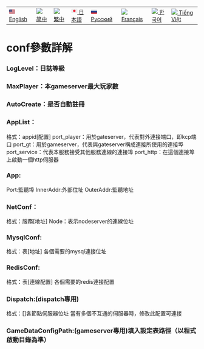<div align="center">
<table>
<td valign="center"><a href="EN.md"><img src="https://github.com/twitter/twemoji/blob/master/assets/svg/1f1fa-1f1f8.svg" width="16"/> English</td>
 
<td valign="center"><a href="zh-CN.md"><img src="https://em-content.zobj.net/thumbs/120/twitter/351/flag-china_1f1e8-1f1f3.png" width="16"/> 简中</td>
 
<td valign="center"><a href="zh-TW.md"><img src="https://em-content.zobj.net/thumbs/120/twitter/351/flag-china_1f1e8-1f1f3.png" width="16"/> 繁中</td>
 
<td valign="center"><a href="JP.md"><img src="https://github.com/twitter/twemoji/blob/master/assets/svg/1f1ef-1f1f5.svg" width="16"/> 日本語</td>
 
<td valign="center"><a href="RU.md"><img src="https://github.com/twitter/twemoji/blob/master/assets/svg/1f1f7-1f1fa.svg" width="16"/> Русский</a></td>

<td valign="center"><a href="FR.md"><img src="https://em-content.zobj.net/thumbs/160/twitter/154/flag-for-france_1f1eb-1f1f7.png" width="16"/> Français</td>
 
<td valign="center"><a href="KR.md"><img src="https://em-content.zobj.net/source/twitter/53/flag-for-south-korea_1f1f0-1f1f7.png" width="16"/> 한국어</td>
 
<td valign="center"><a href="VI.md"><img src="https://em-content.zobj.net/thumbs/120/twitter/351/flag-vietnam_1f1fb-1f1f3.png" width="16"/> Tiếng Việt </a></td>
</table>
</div>

# conf參數詳解

### LogLevel：日誌等級

### MaxPlayer：本gameserver最大玩家數

### AutoCreate：是否自動註冊

### AppList：

 格式：appid[配置]
 port_player：用於gateserver，代表對外連接端口，即kcp端口
 port_gt：用於gameserver，代表與gateserver構成連接所使用的連接埠
 port_service：代表本服務接受其他服務連線的連接埠
 port_http：在這個連接埠上啟動一個http伺服器

### App:
 Port:監聽埠
 InnerAddr:外部位址
 OuterAddr:監聽地址

### NetConf：
 格式：服務[地址]
 Node：表示nodeserver的連線位址

### MysqlConf:
 格式：表[地址]
 各個需要的mysql連接位址

### RedisConf:
 格式：表[連線配置]
 各個需要的redis連接配置

### Dispatch:(dispatch專用)
 格式：[]各節點伺服器位址
 當有多個不互通的伺服器時，修改此配置可連接

### GameDataConfigPath:(gameserver專用)填入設定表路徑（以程式啟動目錄為準）